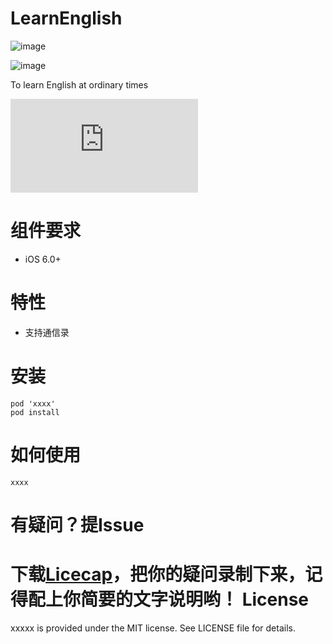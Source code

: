 LearnEnglish
============
![image](https://github.com/xhzengAIB/LearnEnglish/raw/master/Screenshots/MessageDisplayKitExample.gif)

![image](https://github.com/xhzengAIB/LearnEnglish/raw/master/Screenshots/MessageTableViewBug.gif)


To learn English at ordinary times

![English](http://www.hrexam.com/methods.htm)


组件要求
============
* iOS 6.0+

特性
============
* 支持通信录

安装
============
```
pod 'xxxx'
pod install
```
如何使用
============
```
xxxx
```
有疑问？提Issue
============
下载[Licecap](http://www.cockos.com/licecap/)，把你的疑问录制下来，记得配上你简要的文字说明哟！
License
============
xxxxx is provided under the MIT license. See LICENSE file for details.
